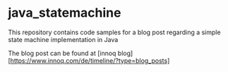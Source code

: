 # java_statemachine

This repository contains code samples for a blog post regarding a simple state machine implementation in Java

The blog post can be found at [innoq blog][https://www.innoq.com/de/timeline/?type=blog_posts]
